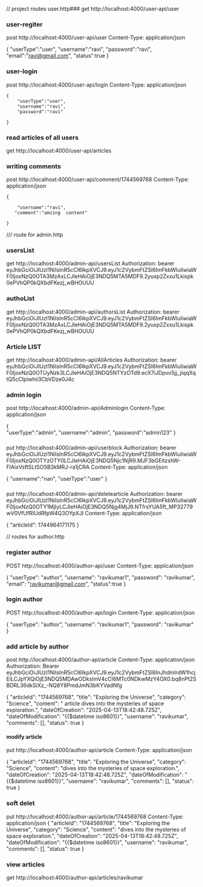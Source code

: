 // project routes user.http### 
get http://localhost:4000/user-api/user


### user-regiter
post http://localhost:4000/user-api/user
Content-Type: application/json

{
    "userType":"user",
    "username":"ravi",
    "password":"ravi",
    "email":"ravi@gmail.com",
    "status":true
}


### user-login
post http://localhost:4000/user-api/login
    Content-Type: application/json

    {
        "userType":"user",
        "username":"ravi",
        "password":"ravi"
        
    }

### read articles of all users
get http://localhost:4000/user-api/articles


### writing comments
post http://localhost:4000/user-api/comment/1744569768
Content-Type: application/json

    {
       
        "username":"ravi",
       "comment":"amzing  content"
        
    }
 /// route for admin.http
 ### usersList
get http://localhost:4000/admin-api/usersList
Authorization: bearer eyJhbGciOiJIUzI1NiIsInR5cCI6IkpXVCJ9.eyJ1c2VybmFtZSI6ImFkbWluIiwiaWF0IjoxNzQ0OTA3MzAxLCJleHAiOjE3NDQ5MTA5MDF9.2yuxp2Zxxu1Lkispk0ePVhQP0kQXbdFKezj_wBHOUUU

### authoList
get http://localhost:4000/admin-api/authorsList
Authorization: bearer eyJhbGciOiJIUzI1NiIsInR5cCI6IkpXVCJ9.eyJ1c2VybmFtZSI6ImFkbWluIiwiaWF0IjoxNzQ0OTA3MzAxLCJleHAiOjE3NDQ5MTA5MDF9.2yuxp2Zxxu1Lkispk0ePVhQP0kQXbdFKezj_wBHOUUU


###  Article LIST
get http://localhost:4000/admin-api/AllArticles
Authorization: bearer eyJhbGciOiJIUzI1NiIsInR5cCI6IkpXVCJ9.eyJ1c2VybmFtZSI6ImFkbWluIiwiaWF0IjoxNzQ0OTUyNzk3LCJleHAiOjE3NDQ5NTYzOTd9.ecX7iJDpvo5jj_jiqqXqtQ5cCIpiwhii3CbVDze0J4c


### admin login
post http://localhost:4000/admin-api/Adminlogin
Content-Type: application/json

{   
    "userType":"admin",
    "username":"admin",
    "password":"admin123"
}

###
put http://localhost:4000/admin-api/userblock
Authorization: bearer eyJhbGciOiJIUzI1NiIsInR5cCI6IkpXVCJ9.eyJ1c2VybmFtZSI6ImFkbWluIiwiaWF0IjoxNzQ0OTYzOTY0LCJleHAiOjE3NDQ5Njc1NjR9.MJF3bGEitzshW-FlAixVsftSLtSOSB3kMRJ-ra1jCRA
Content-Type: application/json

{
    "username":"nan",
    "userType":"user"
}


###
put http://localhost:4000/admin-api/deletearticle
Authorization: bearer eyJhbGciOiJIUzI1NiIsInR5cCI6IkpXVCJ9.eyJ1c2VybmFtZSI6ImFkbWluIiwiaWF0IjoxNzQ0OTY1MjIyLCJleHAiOjE3NDQ5Njg4MjJ9.NTfrsYUA5ft_MP32779wV0VfUfRIUdRfpW4Q3OYpXJI
Content-Type: application/json

{
  "articleId": 1744964171175
}


// routes for author.http


### register author
POST http://localhost:4000/author-api/user
Content-Type: application/json

{
    "userType": "author",
    "username": "ravikumar1",
    "password": "ravikumar",
    "email": "ravikumar@gmail.com",
    "status":true
}
### login author
POST http://localhost:4000/author-api/login
Content-Type: application/json

{
    "userType": "author",
    "username": "ravikumar1",
    "password": "ravikumar"
}

### add article by author
post http://localhost:4000/author-api/article
Content-Type: application/json
Authorization: Bearer eyJhbGciOiJIUzI1NiIsInR5cCI6IkpXVCJ9.eyJ1c2VybmFtZSI6InJhdmlrdW1hcjEiLCJpYXQiOjE3NDQ5MDAwODksImV4cCI6MTc0NDkwMzY4OX0.bq8nPt2SBDRL36dkSiXz_-NQ8Y8PmdJmN3bKYVadNfg

{
  "articleId": "1744569768",
  "title": "Exploring the Universe",
  "category": "Science",
  "content": " article dives into the mysteries of space exploration.",
  "dateOfCreation": "2025-04-13T18:42:48.725Z",
  "dateOfModification": "{{$datetime iso8601}}",
  "username": "ravikumar",
  "comments": [],
  "status": true
}


#### modify article
put http://localhost:4000/author-api/article
Content-Type: application/json

{
  "articleId": "1744569768",
  "title": "Exploring the Universe",
  "category": "Science",
  "content": "dives into the mysteries of space exploration.",
  "dateOfCreation": "2025-04-13T18:42:48.725Z",
  "dateOfModification": "{{$datetime iso8601}}",
  "username": "ravikumar",
  "comments": [],
  "status": true
}


### soft delet
put http://localhost:4000/author-api/article/1744569768
Content-Type: application/json
{
  "articleId": "1744569768",
  "title": "Exploring the Universe",
  "category": "Science",
  "content": "dives into the mysteries of space exploration.",
  "dateOfCreation": "2025-04-13T18:42:48.725Z",
  "dateOfModification": "{{$datetime iso8601}}",
  "username": "ravikumar",
  "comments": [],
  "status": true
}
### view articles 
get http://localhost:4000/author-api/articles/ravikumar
